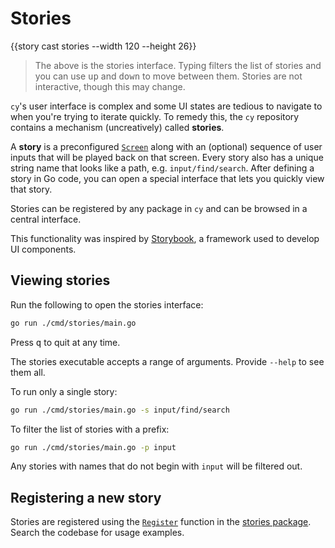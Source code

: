 # Stories

{{story cast stories --width 120 --height 26}}

> The above is the stories interface. Typing filters the list of stories and you can use <kbd>up</kbd> and <kbd>down</kbd> to move between them. Stories are not interactive, though this may change.

`cy`'s user interface is complex and some UI states are tedious to navigate to when you're trying to iterate quickly. To remedy this, the `cy` repository contains a mechanism (uncreatively) called **stories**.

A **story** is a preconfigured [`Screen`](architecture.html#screen) along with an (optional) sequence of user inputs that will be played back on that screen. Every story also has a unique string name that looks like a path, e.g. `input/find/search`. After defining a story in Go code, you can open a special interface that lets you quickly view that story.

Stories can be registered by any package in `cy` and can be browsed in a central interface. 

This functionality was inspired by [Storybook](https://storybook.js.org/), a framework used to develop UI components.

## Viewing stories

Run the following to open the stories interface:

```bash
go run ./cmd/stories/main.go
```

Press <kbd>q</kbd> to quit at any time.

The stories executable accepts a range of arguments. Provide `--help` to see them all.

To run only a single story:

```bash
go run ./cmd/stories/main.go -s input/find/search
```

To filter the list of stories with a prefix:

```bash
go run ./cmd/stories/main.go -p input
```

Any stories with names that do not begin with `input` will be filtered out.

## Registering a new story

Stories are registered using the [`Register`](https://github.com/cfoust/cy/blob/main/pkg/stories/module.go?plain=1#L74) function in the [stories package](./packages.md#stories). Search the codebase for usage examples.
